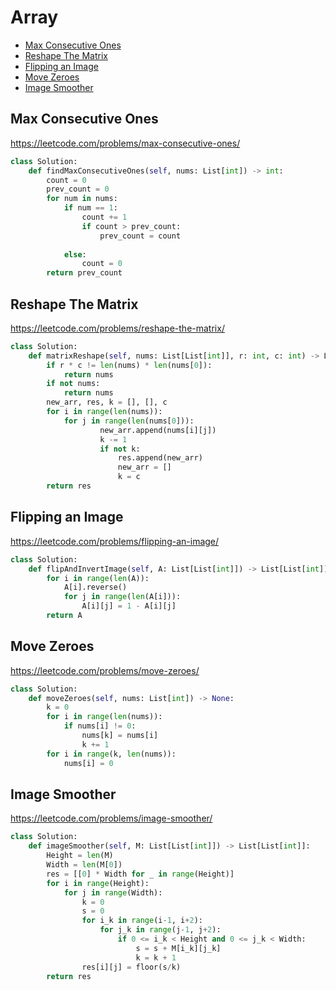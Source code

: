 # Array

+ [Max Consecutive Ones](#max-consecutive-ones)
+ [Reshape The Matrix](#reshape-the-matrix)
+ [Flipping an Image](#flipping-an-image)
+ [Move Zeroes](#move-zeroes)
+ [Image Smoother](#image-smoother)

## Max Consecutive Ones

https://leetcode.com/problems/max-consecutive-ones/

```python
class Solution:
    def findMaxConsecutiveOnes(self, nums: List[int]) -> int:
        count = 0
        prev_count = 0
        for num in nums:
            if num == 1:
                count += 1
                if count > prev_count:
                    prev_count = count
                    
            else:
                count = 0     
        return prev_count
```

## Reshape The Matrix

https://leetcode.com/problems/reshape-the-matrix/

```python
class Solution:
    def matrixReshape(self, nums: List[List[int]], r: int, c: int) -> List[List[int]]:
        if r * c != len(nums) * len(nums[0]):
            return nums
        if not nums:
            return nums
        new_arr, res, k = [], [], c
        for i in range(len(nums)):
            for j in range(len(nums[0])):
                    new_arr.append(nums[i][j])
                    k -= 1
                    if not k:
                        res.append(new_arr)
                        new_arr = []
                        k = c
        return res
```

## Flipping an Image

https://leetcode.com/problems/flipping-an-image/

```python
class Solution:
    def flipAndInvertImage(self, A: List[List[int]]) -> List[List[int]]: 
        for i in range(len(A)):
            A[i].reverse()
            for j in range(len(A[i])):
                A[i][j] = 1 - A[i][j]
        return A
```

## Move Zeroes

https://leetcode.com/problems/move-zeroes/

```python
class Solution:
    def moveZeroes(self, nums: List[int]) -> None:
        k = 0
        for i in range(len(nums)):
            if nums[i] != 0:
                nums[k] = nums[i]
                k += 1
        for i in range(k, len(nums)):
            nums[i] = 0
```

## Image Smoother

https://leetcode.com/problems/image-smoother/

```python
class Solution:
    def imageSmoother(self, M: List[List[int]]) -> List[List[int]]:
        Height = len(M)
        Width = len(M[0])
        res = [[0] * Width for _ in range(Height)]
        for i in range(Height):
            for j in range(Width):
                k = 0
                s = 0
                for i_k in range(i-1, i+2):
                    for j_k in range(j-1, j+2):
                        if 0 <= i_k < Height and 0 <= j_k < Width:
                            s = s + M[i_k][j_k]
                            k = k + 1
                res[i][j] = floor(s/k)
        return res
```
